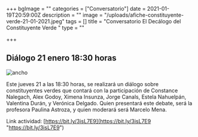 +++
bgImage = ""
categories = ["Conversatorio"]
date = 2021-01-19T20:59:00Z
description = ""
image = "/uploads/afiche-constituyente-verde-21-01-2021.jpeg"
tags = []
title = "Conversatorio El Decálogo del Constituyente Verde "
type = ""

+++
## Diálogo 21 enero 18:30 horas

![ancho](/uploads/afiche-constituyente-verde-21-01-2021.jpeg)

Este jueves 21 a las 18:30 horas, se realizará un diálogo sobre constituyentes verdes que contará con la participación de Constance Nalegach, Alex Godoy, Ximena Insunza, Jorge Canals, Estela Nahuelpán, Valentina Durán, y Verónica Delgado. Quien presentará este debate, será la profesora Paulina Astroza, y quien moderará será Marcelo Mena.

Link actividad: [https://bit.ly/3isL7E9](https://bit.ly/3isL7E9 "https://bit.ly/3isL7E9")